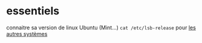 # essentiels


 connaitre sa version de linux Ubuntu (Mint...) `cat /etc/lsb-release` pour [les autres systèmes](https://www.malekal.com/comment-connaitre-version-linux/)
